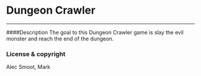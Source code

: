 # Dungeon Crawler
---
####Description
The goal to this Dungeon Crawler game is slay the evil monster and reach the end of the dungeon.



### License & copyright
Alec Smoot, Mark
